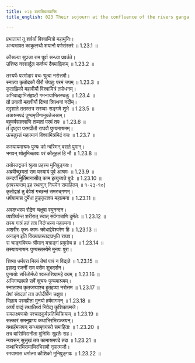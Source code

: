 ```yaml
---
title: ०२३ बलातिबलप्राप्तिः
title_english: 023 Their sojourn at the confluence of the rivers ganga and sarayu

---
```

<div class="audioEmbed"  caption="श्रीराम-हरिसीताराममूर्ति-घनपाठिभ्यां वचनम्" src="https://archive.org/download/Ramayana-recitation-Sriram-harisItArAmamUrti-Ghanapaati-v2/Kanda_1/Kanda_1_BK-023-Balaathi_balaa_Prapthihi.mp3"></div>

प्रभातायां तु शर्वर्यां विश्वामित्रो महामुनिः।  
अभ्यभाषत काकुत्स्थौ शयानौ पर्णसंस्तरे ॥ 1.23.1 ॥   

कौसल्या सुप्रजा राम पूर्वा सन्ध्या प्रवर्तते।  
उत्तिष्ठ नरशार्दूल कर्त्तव्यं दैवमाह्निकम् ॥ 1.23.2 ॥   

तस्यर्षेः परमोदारं वचः श्रुत्वा नरोत्तमौ।  
स्नात्वा कृतोदकौ वीरौ जेपतुः परमं जपम् ॥ 1.23.3 ॥   
कृताह्निकौ महावीर्यौ विश्वामित्रं तपोधनम्।  
अभिवाद्याभिसंहृष्टौ गमनायाभितस्थतुः ॥ 1.23.4 ॥   
तौ प्रयातौ महावीर्यौ दिव्यां त्रिपथगां नदीम्।  
ददृशाते ततस्तत्र सरय्वाः सङ्गमे शुभे ॥ 1.23.5 ॥   
तत्राश्रमपदं पुण्यमृषीणामुग्रतेजसाम्।  
बहुवर्षसहस्राणि तप्यतां परमं तपः ॥ 1.23.6 ॥   
तं दृष्ट्वा परमप्रीतौ राघवौ पुण्यमाश्रमम्।  
ऊचतुस्तं महात्मानं विश्वामित्रमिदं वचः ॥ 1.23.7 ॥   

कस्यायमाश्रमः पुण्यः को न्वस्मिन् वसते पुमान्।  
भगवन् श्रोतुमिच्छावः परं कौतूहलं हि नौ ॥ 1.23.8 ॥   

तयोस्तद्वचनं श्रुत्वा प्रहस्य मुनिपुङ्गवः।  
अब्रवीच्छ्रूयतां राम यस्यायं पूर्व आश्रमः ॥ 1.23.9 ॥   
कन्दर्पो मूर्तिमानासीत् काम इत्युच्यते बुधैः ॥ 1.23.10 ॥   
(तपस्यन्तम् इह स्थाणुन् नियमेन समाहितम् ॥ १-२३-१०)  
कृतोद्वाहं तु देवेशं गच्छन्तं समरुद्गणम्।  
धर्षयामास दुर्मेधा हुङ्कृतश्च महात्मना ॥ 1.23.11 ॥   

अवदग्धस्य रौद्रेण चक्षुषा रघुनन्दन।  
व्यशीर्य्यन्त शरीरात् स्वात् सर्वगात्राणि दुर्मतेः ॥ 1.23.12 ॥   
तस्य गात्रं हतं तत्र निर्दग्धस्य महात्मना।  
अशरीरः कृतः कामः क्रोधाद्देवेश्वरेण हि ॥ 1.23.13 ॥   
अनङ्ग इति विख्यातस्तदाप्रभृति राघव।  
स चाङ्गविषयः श्रीमान् यत्राङ्गं प्रमुमोच ह ॥ 1.23.14 ॥   
तस्यायमाश्रमः पुण्यस्तस्येमे मुनयः पुरा।  

शिष्या धर्मपरा नित्यं तेषां पापं न विद्यते ॥ 1.23.15 ॥   
इहाद्य रजनीं राम वसेम शुभदर्शन।  
पुण्ययोः सरितोर्मध्ये श्वस्तरिष्यामहे वयम् ॥ 1.23.16 ॥   
अभिगच्छामहे सर्वे शुचयः पुण्यमाश्रमम्।  
स्नाताश्च कृतजप्याश्च हुतहव्या नरोत्तम ॥ 1.23.17 ॥   
तेषां संवदतां तत्र तपोदीर्घेण चक्षुषा।  
विज्ञाय परमप्रीता मुनयो हर्षमागमन् ॥ 1.23.18 ॥   
अर्घ्यं पाद्यं तथातिथ्यं निवेद्य कुशिकात्मजे।  
रामलक्ष्मणयोः पश्चादकुर्वन्नतिथिक्रियाम् ॥ 1.23.19 ॥   
सत्कारं समनुप्राप्य कथाभिरभिरञ्जयन्।  
यथार्हमजपन् सन्ध्यामृषयस्ते समाहिताः ॥ 1.23.20 ॥   
तत्र वासिभिरानीता मुनिभिः सुव्रतैः सह।  
न्यवसन् सुसुखं तत्र कामाश्रमपदे तदा ॥ 1.23.21 ॥   
कथाभिरभिरामाभिरभिरामौ नृपात्मजौ।  
रमयामास धर्मात्मा कौशिको मुनिपुङ्गवः ॥ 1.23.22 ॥   